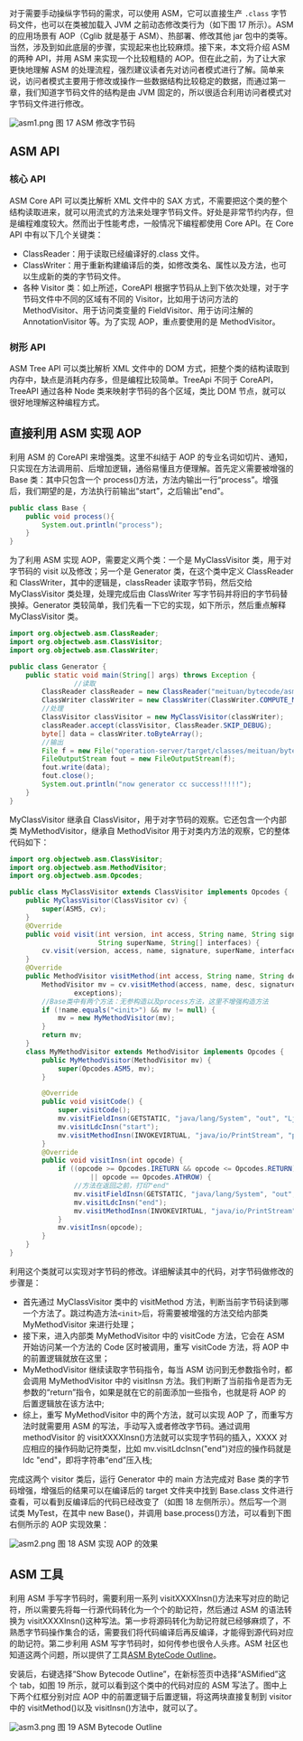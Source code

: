 对于需要手动操纵字节码的需求，可以使用 ASM，它可以直接生产 `.class` 字节码文件，也可以在类被加载入 JVM 之前动态修改类行为（如下图 17 所示）。ASM 的应用场景有 AOP（Cglib 就是基于 ASM）、热部署、修改其他 jar 包中的类等。当然，涉及到如此底层的步骤，实现起来也比较麻烦。接下来，本文将介绍 ASM 的两种 API，并用 ASM 来实现一个比较粗糙的 AOP。但在此之前，为了让大家更快地理解 ASM 的处理流程，强烈建议读者先对访问者模式进行了解。简单来说，访问者模式主要用于修改或操作一些数据结构比较稳定的数据，而通过第一章，我们知道字节码文件的结构是由 JVM 固定的，所以很适合利用访问者模式对字节码文件进行修改。

![asm1.png](/docs/jvm/asm1.png)
图 17 ASM 修改字节码

## ASM API

### 核心 API

ASM Core API 可以类比解析 XML 文件中的 SAX 方式，不需要把这个类的整个结构读取进来，就可以用流式的方法来处理字节码文件。好处是非常节约内存，但是编程难度较大。然而出于性能考虑，一般情况下编程都使用 Core API。在 Core API 中有以下几个关键类：

- ClassReader：用于读取已经编译好的.class 文件。
- ClassWriter：用于重新构建编译后的类，如修改类名、属性以及方法，也可以生成新的类的字节码文件。
- 各种 Visitor 类：如上所述，CoreAPI 根据字节码从上到下依次处理，对于字节码文件中不同的区域有不同的 Visitor，比如用于访问方法的 MethodVisitor、用于访问类变量的 FieldVisitor、用于访问注解的 AnnotationVisitor 等。为了实现 AOP，重点要使用的是 MethodVisitor。

### 树形 API

ASM Tree API 可以类比解析 XML 文件中的 DOM 方式，把整个类的结构读取到内存中，缺点是消耗内存多，但是编程比较简单。TreeApi 不同于 CoreAPI，TreeAPI 通过各种 Node 类来映射字节码的各个区域，类比 DOM 节点，就可以很好地理解这种编程方式。

## 直接利用 ASM 实现 AOP

利用 ASM 的 CoreAPI 来增强类。这里不纠结于 AOP 的专业名词如切片、通知，只实现在方法调用前、后增加逻辑，通俗易懂且方便理解。首先定义需要被增强的 Base 类：其中只包含一个 process()方法，方法内输出一行“process”。增强后，我们期望的是，方法执行前输出“start”，之后输出"end"。

```java
public class Base {
    public void process(){
        System.out.println("process");
    }
}
```

为了利用 ASM 实现 AOP，需要定义两个类：一个是 MyClassVisitor 类，用于对字节码的 visit 以及修改；另一个是 Generator 类，在这个类中定义 ClassReader 和 ClassWriter，其中的逻辑是，classReader 读取字节码，然后交给 MyClassVisitor 类处理，处理完成后由 ClassWriter 写字节码并将旧的字节码替换掉。Generator 类较简单，我们先看一下它的实现，如下所示，然后重点解释 MyClassVisitor 类。

```java
import org.objectweb.asm.ClassReader;
import org.objectweb.asm.ClassVisitor;
import org.objectweb.asm.ClassWriter;

public class Generator {
    public static void main(String[] args) throws Exception {
                //读取
        ClassReader classReader = new ClassReader("meituan/bytecode/asm/Base");
        ClassWriter classWriter = new ClassWriter(ClassWriter.COMPUTE_MAXS);
        //处理
        ClassVisitor classVisitor = new MyClassVisitor(classWriter);
        classReader.accept(classVisitor, ClassReader.SKIP_DEBUG);
        byte[] data = classWriter.toByteArray();
        //输出
        File f = new File("operation-server/target/classes/meituan/bytecode/asm/Base.class");
        FileOutputStream fout = new FileOutputStream(f);
        fout.write(data);
        fout.close();
        System.out.println("now generator cc success!!!!!");
    }
}
```

MyClassVisitor 继承自 ClassVisitor，用于对字节码的观察。它还包含一个内部类 MyMethodVisitor，继承自 MethodVisitor 用于对类内方法的观察，它的整体代码如下：

```java
import org.objectweb.asm.ClassVisitor;
import org.objectweb.asm.MethodVisitor;
import org.objectweb.asm.Opcodes;

public class MyClassVisitor extends ClassVisitor implements Opcodes {
    public MyClassVisitor(ClassVisitor cv) {
        super(ASM5, cv);
    }
    @Override
    public void visit(int version, int access, String name, String signature,
                      String superName, String[] interfaces) {
        cv.visit(version, access, name, signature, superName, interfaces);
    }
    @Override
    public MethodVisitor visitMethod(int access, String name, String desc, String signature, String[] exceptions) {
        MethodVisitor mv = cv.visitMethod(access, name, desc, signature,
                exceptions);
        //Base类中有两个方法：无参构造以及process方法，这里不增强构造方法
        if (!name.equals("<init>") && mv != null) {
            mv = new MyMethodVisitor(mv);
        }
        return mv;
    }
    class MyMethodVisitor extends MethodVisitor implements Opcodes {
        public MyMethodVisitor(MethodVisitor mv) {
            super(Opcodes.ASM5, mv);
        }

        @Override
        public void visitCode() {
            super.visitCode();
            mv.visitFieldInsn(GETSTATIC, "java/lang/System", "out", "Ljava/io/PrintStream;");
            mv.visitLdcInsn("start");
            mv.visitMethodInsn(INVOKEVIRTUAL, "java/io/PrintStream", "println", "(Ljava/lang/String;)V", false);
        }
        @Override
        public void visitInsn(int opcode) {
            if ((opcode >= Opcodes.IRETURN && opcode <= Opcodes.RETURN)
                    || opcode == Opcodes.ATHROW) {
                //方法在返回之前，打印"end"
                mv.visitFieldInsn(GETSTATIC, "java/lang/System", "out", "Ljava/io/PrintStream;");
                mv.visitLdcInsn("end");
                mv.visitMethodInsn(INVOKEVIRTUAL, "java/io/PrintStream", "println", "(Ljava/lang/String;)V", false);
            }
            mv.visitInsn(opcode);
        }
    }
}
```

利用这个类就可以实现对字节码的修改。详细解读其中的代码，对字节码做修改的步骤是：

- 首先通过 MyClassVisitor 类中的 visitMethod 方法，判断当前字节码读到哪一个方法了。跳过构造方法`<init>`后，将需要被增强的方法交给内部类 MyMethodVisitor 来进行处理；
- 接下来，进入内部类 MyMethodVisitor 中的 visitCode 方法，它会在 ASM 开始访问某一个方法的 Code 区时被调用，重写 visitCode 方法，将 AOP 中的前置逻辑就放在这里；
- MyMethodVisitor 继续读取字节码指令，每当 ASM 访问到无参数指令时，都会调用 MyMethodVisitor 中的 visitInsn 方法。我们判断了当前指令是否为无参数的“return”指令，如果是就在它的前面添加一些指令，也就是将 AOP 的后置逻辑放在该方法中;
- 综上，重写 MyMethodVisitor 中的两个方法，就可以实现 AOP 了，而重写方法时就需要用 ASM 的写法，手动写入或者修改字节码。通过调用 methodVisitor 的 visitXXXXInsn()方法就可以实现字节码的插入，XXXX 对应相应的操作码助记符类型，比如 mv.visitLdcInsn("end")对应的操作码就是 ldc "end"，即将字符串“end”压入栈;

完成这两个 visitor 类后，运行 Generator 中的 main 方法完成对 Base 类的字节码增强，增强后的结果可以在编译后的 target 文件夹中找到 Base.class 文件进行查看，可以看到反编译后的代码已经改变了（如图 18 左侧所示）。然后写一个测试类 MyTest，在其中 new Base()，并调用 base.process()方法，可以看到下图右侧所示的 AOP 实现效果：

![asm2.png](/docs/jvm/asm2.png)
图 18 ASM 实现 AOP 的效果

## ASM 工具

利用 ASM 手写字节码时，需要利用一系列 visitXXXXInsn()方法来写对应的助记符，所以需要先将每一行源代码转化为一个个的助记符，然后通过 ASM 的语法转换为 visitXXXXInsn()这种写法。第一步将源码转化为助记符就已经够麻烦了，不熟悉字节码操作集合的话，需要我们将代码编译后再反编译，才能得到源代码对应的助记符。第二步利用 ASM 写字节码时，如何传参也很令人头疼。ASM 社区也知道这两个问题，所以提供了工具[ASM ByteCode Outline](https://plugins.jetbrains.com/plugin/5918-asm-bytecode-outline)。

安装后，右键选择“Show Bytecode Outline”，在新标签页中选择“ASMified”这个 tab，如图 19 所示，就可以看到这个类中的代码对应的 ASM 写法了。图中上下两个红框分别对应 AOP 中的前置逻辑于后置逻辑，将这两块直接复制到 visitor 中的 visitMethod()以及 visitInsn()方法中，就可以了。

![asm3.png](/docs/jvm/asm3.png)
图 19 ASM Bytecode Outline
